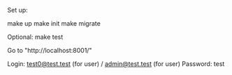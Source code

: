 Set up:

make up
make init
make migrate

Optional:
make test

Go to "http://localhost:8001/" 

Login: test0@test.test (for user) / admin@test.test (for user) 
Password: test